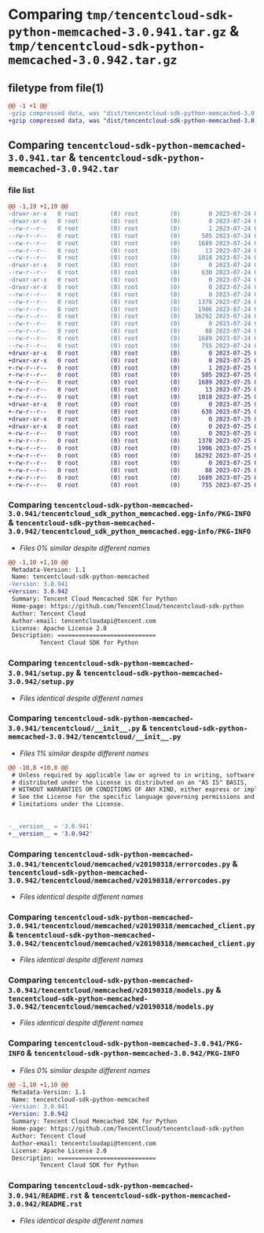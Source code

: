 # Comparing `tmp/tencentcloud-sdk-python-memcached-3.0.941.tar.gz` & `tmp/tencentcloud-sdk-python-memcached-3.0.942.tar.gz`

## filetype from file(1)

```diff
@@ -1 +1 @@
-gzip compressed data, was "dist/tencentcloud-sdk-python-memcached-3.0.941.tar", last modified: Mon Jul 24 00:40:04 2023, max compression
+gzip compressed data, was "dist/tencentcloud-sdk-python-memcached-3.0.942.tar", last modified: Tue Jul 25 04:21:22 2023, max compression
```

## Comparing `tencentcloud-sdk-python-memcached-3.0.941.tar` & `tencentcloud-sdk-python-memcached-3.0.942.tar`

### file list

```diff
@@ -1,19 +1,19 @@
-drwxr-xr-x   0 root         (0) root         (0)        0 2023-07-24 00:40:04.000000 tencentcloud-sdk-python-memcached-3.0.941/
-drwxr-xr-x   0 root         (0) root         (0)        0 2023-07-24 00:40:04.000000 tencentcloud-sdk-python-memcached-3.0.941/tencentcloud_sdk_python_memcached.egg-info/
--rw-r--r--   0 root         (0) root         (0)        1 2023-07-24 00:40:04.000000 tencentcloud-sdk-python-memcached-3.0.941/tencentcloud_sdk_python_memcached.egg-info/dependency_links.txt
--rw-r--r--   0 root         (0) root         (0)      505 2023-07-24 00:40:04.000000 tencentcloud-sdk-python-memcached-3.0.941/tencentcloud_sdk_python_memcached.egg-info/SOURCES.txt
--rw-r--r--   0 root         (0) root         (0)     1689 2023-07-24 00:40:04.000000 tencentcloud-sdk-python-memcached-3.0.941/tencentcloud_sdk_python_memcached.egg-info/PKG-INFO
--rw-r--r--   0 root         (0) root         (0)       13 2023-07-24 00:40:04.000000 tencentcloud-sdk-python-memcached-3.0.941/tencentcloud_sdk_python_memcached.egg-info/top_level.txt
--rw-r--r--   0 root         (0) root         (0)     1018 2023-07-24 00:40:04.000000 tencentcloud-sdk-python-memcached-3.0.941/setup.py
-drwxr-xr-x   0 root         (0) root         (0)        0 2023-07-24 00:40:04.000000 tencentcloud-sdk-python-memcached-3.0.941/tencentcloud/
--rw-r--r--   0 root         (0) root         (0)      630 2023-07-24 00:40:04.000000 tencentcloud-sdk-python-memcached-3.0.941/tencentcloud/__init__.py
-drwxr-xr-x   0 root         (0) root         (0)        0 2023-07-24 00:40:04.000000 tencentcloud-sdk-python-memcached-3.0.941/tencentcloud/memcached/
-drwxr-xr-x   0 root         (0) root         (0)        0 2023-07-24 00:40:04.000000 tencentcloud-sdk-python-memcached-3.0.941/tencentcloud/memcached/v20190318/
--rw-r--r--   0 root         (0) root         (0)        0 2023-07-24 00:40:04.000000 tencentcloud-sdk-python-memcached-3.0.941/tencentcloud/memcached/v20190318/__init__.py
--rw-r--r--   0 root         (0) root         (0)     1378 2023-07-24 00:40:04.000000 tencentcloud-sdk-python-memcached-3.0.941/tencentcloud/memcached/v20190318/errorcodes.py
--rw-r--r--   0 root         (0) root         (0)     1906 2023-07-24 00:40:04.000000 tencentcloud-sdk-python-memcached-3.0.941/tencentcloud/memcached/v20190318/memcached_client.py
--rw-r--r--   0 root         (0) root         (0)    16292 2023-07-24 00:40:04.000000 tencentcloud-sdk-python-memcached-3.0.941/tencentcloud/memcached/v20190318/models.py
--rw-r--r--   0 root         (0) root         (0)        0 2023-07-24 00:40:04.000000 tencentcloud-sdk-python-memcached-3.0.941/tencentcloud/memcached/__init__.py
--rw-r--r--   0 root         (0) root         (0)       88 2023-07-24 00:40:04.000000 tencentcloud-sdk-python-memcached-3.0.941/setup.cfg
--rw-r--r--   0 root         (0) root         (0)     1689 2023-07-24 00:40:04.000000 tencentcloud-sdk-python-memcached-3.0.941/PKG-INFO
--rw-r--r--   0 root         (0) root         (0)      755 2023-07-24 00:40:04.000000 tencentcloud-sdk-python-memcached-3.0.941/README.rst
+drwxr-xr-x   0 root         (0) root         (0)        0 2023-07-25 04:21:22.000000 tencentcloud-sdk-python-memcached-3.0.942/
+drwxr-xr-x   0 root         (0) root         (0)        0 2023-07-25 04:21:22.000000 tencentcloud-sdk-python-memcached-3.0.942/tencentcloud_sdk_python_memcached.egg-info/
+-rw-r--r--   0 root         (0) root         (0)        1 2023-07-25 04:21:22.000000 tencentcloud-sdk-python-memcached-3.0.942/tencentcloud_sdk_python_memcached.egg-info/dependency_links.txt
+-rw-r--r--   0 root         (0) root         (0)      505 2023-07-25 04:21:22.000000 tencentcloud-sdk-python-memcached-3.0.942/tencentcloud_sdk_python_memcached.egg-info/SOURCES.txt
+-rw-r--r--   0 root         (0) root         (0)     1689 2023-07-25 04:21:22.000000 tencentcloud-sdk-python-memcached-3.0.942/tencentcloud_sdk_python_memcached.egg-info/PKG-INFO
+-rw-r--r--   0 root         (0) root         (0)       13 2023-07-25 04:21:22.000000 tencentcloud-sdk-python-memcached-3.0.942/tencentcloud_sdk_python_memcached.egg-info/top_level.txt
+-rw-r--r--   0 root         (0) root         (0)     1018 2023-07-25 04:21:22.000000 tencentcloud-sdk-python-memcached-3.0.942/setup.py
+drwxr-xr-x   0 root         (0) root         (0)        0 2023-07-25 04:21:22.000000 tencentcloud-sdk-python-memcached-3.0.942/tencentcloud/
+-rw-r--r--   0 root         (0) root         (0)      630 2023-07-25 04:21:22.000000 tencentcloud-sdk-python-memcached-3.0.942/tencentcloud/__init__.py
+drwxr-xr-x   0 root         (0) root         (0)        0 2023-07-25 04:21:22.000000 tencentcloud-sdk-python-memcached-3.0.942/tencentcloud/memcached/
+drwxr-xr-x   0 root         (0) root         (0)        0 2023-07-25 04:21:22.000000 tencentcloud-sdk-python-memcached-3.0.942/tencentcloud/memcached/v20190318/
+-rw-r--r--   0 root         (0) root         (0)        0 2023-07-25 04:21:22.000000 tencentcloud-sdk-python-memcached-3.0.942/tencentcloud/memcached/v20190318/__init__.py
+-rw-r--r--   0 root         (0) root         (0)     1378 2023-07-25 04:21:22.000000 tencentcloud-sdk-python-memcached-3.0.942/tencentcloud/memcached/v20190318/errorcodes.py
+-rw-r--r--   0 root         (0) root         (0)     1906 2023-07-25 04:21:22.000000 tencentcloud-sdk-python-memcached-3.0.942/tencentcloud/memcached/v20190318/memcached_client.py
+-rw-r--r--   0 root         (0) root         (0)    16292 2023-07-25 04:21:22.000000 tencentcloud-sdk-python-memcached-3.0.942/tencentcloud/memcached/v20190318/models.py
+-rw-r--r--   0 root         (0) root         (0)        0 2023-07-25 04:21:22.000000 tencentcloud-sdk-python-memcached-3.0.942/tencentcloud/memcached/__init__.py
+-rw-r--r--   0 root         (0) root         (0)       88 2023-07-25 04:21:22.000000 tencentcloud-sdk-python-memcached-3.0.942/setup.cfg
+-rw-r--r--   0 root         (0) root         (0)     1689 2023-07-25 04:21:22.000000 tencentcloud-sdk-python-memcached-3.0.942/PKG-INFO
+-rw-r--r--   0 root         (0) root         (0)      755 2023-07-25 04:21:22.000000 tencentcloud-sdk-python-memcached-3.0.942/README.rst
```

### Comparing `tencentcloud-sdk-python-memcached-3.0.941/tencentcloud_sdk_python_memcached.egg-info/PKG-INFO` & `tencentcloud-sdk-python-memcached-3.0.942/tencentcloud_sdk_python_memcached.egg-info/PKG-INFO`

 * *Files 0% similar despite different names*

```diff
@@ -1,10 +1,10 @@
 Metadata-Version: 1.1
 Name: tencentcloud-sdk-python-memcached
-Version: 3.0.941
+Version: 3.0.942
 Summary: Tencent Cloud Memcached SDK for Python
 Home-page: https://github.com/TencentCloud/tencentcloud-sdk-python
 Author: Tencent Cloud
 Author-email: tencentcloudapi@tencent.com
 License: Apache License 2.0
 Description: ============================
         Tencent Cloud SDK for Python
```

### Comparing `tencentcloud-sdk-python-memcached-3.0.941/setup.py` & `tencentcloud-sdk-python-memcached-3.0.942/setup.py`

 * *Files identical despite different names*

### Comparing `tencentcloud-sdk-python-memcached-3.0.941/tencentcloud/__init__.py` & `tencentcloud-sdk-python-memcached-3.0.942/tencentcloud/__init__.py`

 * *Files 1% similar despite different names*

```diff
@@ -10,8 +10,8 @@
 # Unless required by applicable law or agreed to in writing, software
 # distributed under the License is distributed on an "AS IS" BASIS,
 # WITHOUT WARRANTIES OR CONDITIONS OF ANY KIND, either express or implied.
 # See the License for the specific language governing permissions and
 # limitations under the License.
 
 
-__version__ = '3.0.941'
+__version__ = '3.0.942'
```

### Comparing `tencentcloud-sdk-python-memcached-3.0.941/tencentcloud/memcached/v20190318/errorcodes.py` & `tencentcloud-sdk-python-memcached-3.0.942/tencentcloud/memcached/v20190318/errorcodes.py`

 * *Files identical despite different names*

### Comparing `tencentcloud-sdk-python-memcached-3.0.941/tencentcloud/memcached/v20190318/memcached_client.py` & `tencentcloud-sdk-python-memcached-3.0.942/tencentcloud/memcached/v20190318/memcached_client.py`

 * *Files identical despite different names*

### Comparing `tencentcloud-sdk-python-memcached-3.0.941/tencentcloud/memcached/v20190318/models.py` & `tencentcloud-sdk-python-memcached-3.0.942/tencentcloud/memcached/v20190318/models.py`

 * *Files identical despite different names*

### Comparing `tencentcloud-sdk-python-memcached-3.0.941/PKG-INFO` & `tencentcloud-sdk-python-memcached-3.0.942/PKG-INFO`

 * *Files 0% similar despite different names*

```diff
@@ -1,10 +1,10 @@
 Metadata-Version: 1.1
 Name: tencentcloud-sdk-python-memcached
-Version: 3.0.941
+Version: 3.0.942
 Summary: Tencent Cloud Memcached SDK for Python
 Home-page: https://github.com/TencentCloud/tencentcloud-sdk-python
 Author: Tencent Cloud
 Author-email: tencentcloudapi@tencent.com
 License: Apache License 2.0
 Description: ============================
         Tencent Cloud SDK for Python
```

### Comparing `tencentcloud-sdk-python-memcached-3.0.941/README.rst` & `tencentcloud-sdk-python-memcached-3.0.942/README.rst`

 * *Files identical despite different names*

